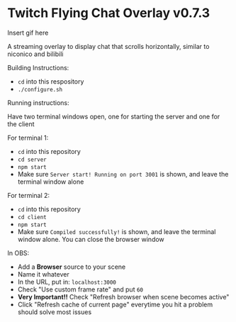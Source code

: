 # Twitch Flying Chat Overlay v0.7.3

Insert gif here

A streaming overlay to display chat that scrolls horizontally, similar to niconico and bilibili

Building Instructions:

- `cd` into this respository
- `./configure.sh`

Running instructions:

Have two terminal windows open, one for starting the server and one for the client

For terminal 1:
- `cd` into this repository
- `cd server`
- `npm start`
- Make sure `Server start! Running on port 3001` is shown, and leave the terminal window alone

For terminal 2:
- `cd` into this repository
- `cd client`
- `npm start`
- Make sure `Compiled successfully!` is shown, and leave the terminal window alone. You can close the browser window

In OBS:
- Add a **Browser** source to your scene
- Name it whatever
- In the URL, put in: `localhost:3000`
- Check "Use custom frame rate" and put `60`
- **Very Important!!** Check "Refresh browser when scene becomes active"
- Click "Refresh cache of current page" everytime you hit a problem should solve most issues
